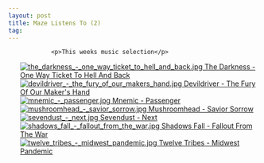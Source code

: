 ```yaml
---
layout: post
title: Maze Listens To (2)
tag: 
---
```



                <p>This weeks music selection</p>
<ul>
<li style="list-style-type:none"><a href="http://www.amazon.com/One-Way-Ticket-Hell-Back/dp/B000BP86OG/sr=1-2/qid=1168241806/ref=pd_bbs_sr_2/104-7762404-6994339?ie=UTF8&s=music"><img id="image881" src="/uploads/the_darkness_-_one_way_ticket_to_hell_and_back.thumbnail.jpg" alt="the_darkness_-_one_way_ticket_to_hell_and_back.jpg" class="valign"/> The Darkness - One Way Ticket To Hell And Back</a></li>
    <li style="list-style-type:none"><a href="http://www.amazon.com/Fury-Our-Makers-Hand/dp/B0009MWBCE/sr=1-1/qid=1168242952/ref=pd_bbs_sr_1/104-7762404-6994339?ie=UTF8&s=music"><img id="image886" src="/uploads/devildriver_-_the_fury_of_our_makers_hand.thumbnail.jpg" alt="devildriver_-_the_fury_of_our_makers_hand.jpg" class="valign"/> Devildriver - The Fury Of Our Maker's Hand</a></li>
    <li style="list-style-type:none"><a href="http://www.amazon.com/Passenger-Mnemic/dp/B000KRN66I/sr=8-1/qid=1168241744/ref=pd_bbs_sr_1/104-7762404-6994339?ie=UTF8&s=music"><img id="image880" src="/uploads/mnemic_-_passenger.thumbnail.jpg" alt="mnemic_-_passenger.jpg" class="valign"/> Mnemic - Passenger</a></li>
    <li style="list-style-type:none"><a href="http://www.amazon.com/Savior-Sorrow-Mushroomhead/dp/B000H8SE80/sr=1-1/qid=1168242691/ref=pd_bbs_sr_1/104-7762404-6994339?ie=UTF8&s=music"><img id="image884" src="/uploads/mushroomhead_-_savior_sorrow.thumbnail.jpg" alt="mushroomhead_-_savior_sorrow.jpg" class="valign"/> Mushroomhead - Savior Sorrow</a></li>
    <li style="list-style-type:none"><a href="http://www.amazon.com/Next-Sevendust/dp/B000B8QF6O/sr=8-1/qid=1168242236/ref=pd_bbs_sr_1/104-7762404-6994339?ie=UTF8&s=music"><img id="image882" src="/uploads/sevendust_-_next.thumbnail.jpg" alt="sevendust_-_next.jpg" class="valign"/> Sevendust - Next</a></li>
    <li style="list-style-type:none"><a href="http://www.amazon.com/Fallout-War-Shadows-Fall/dp/B000FBFST2/sr=1-1/qid=1168242433/ref=pd_bbs_sr_1/104-7762404-6994339?ie=UTF8&s=music"><img id="image883" src="/uploads/shadows_fall_-_fallout_from_the_war.thumbnail.jpg" alt="shadows_fall_-_fallout_from_the_war.jpg" class="valign"/> Shadows Fall - Fallout From The War</a></li>
    <li style="list-style-type:none"><a href="http://www.amazon.com/Midwest-Pandemic-Twelve-Tribes/dp/B000I0SGJO/sr=1-1/qid=1168242854/ref=pd_bbs_sr_1/104-7762404-6994339?ie=UTF8&s=music"><img id="image885" src="/uploads/twelve_tribes_-_midwest_pandemic.thumbnail.jpg" alt="twelve_tribes_-_midwest_pandemic.jpg" class="valign"/> Twelve Tribes - Midwest Pandemic</a></li>
</ul>
            
